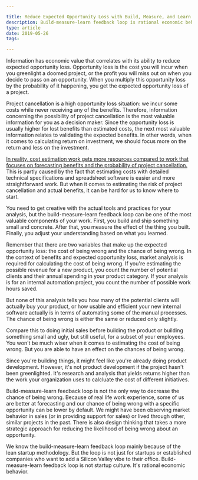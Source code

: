 ```yaml
---

title: Reduce Expected Opportunity Loss with Build, Measure, and Learn
description: Build-measure-learn feedback loop is rational economic behavior
type: article
date: 2019-05-26
tags:

---
```


Information has economic value that correlates with its ability to reduce expected opportunity loss. Opportunity loss is the cost you will incur when you greenlight a doomed project, or the profit you will miss out on when you decide to pass on an opportunity. When you multiply this opportunity loss by the probability of it happening, you get the expected opportunity loss of a project.

Project cancellation is a high opportunity loss situation: we incur some costs while never receiving any of the benefits. Therefore, information concerning the possibility of project cancellation is the most valuable information for you as a decision maker. Since the opportunity loss is usually higher for lost benefits than estimated costs, the next most valuable information relates to validating the expected benefits. In other words, when it comes to calculating return on investment, we should focus more on the return and less on the investment.

[In reality, cost estimation work gets more resources compared to work that focuses on forecasting benefits and the probability of project cancellation.](https://www.cio.com/article/2438748/the-it-measurement-inversion.html) This is partly caused by the fact that estimating costs with detailed technical specifications and spreadsheet software is easier and more straightforward work. But when it comes to estimating the risk of project cancellation and actual benefits, it can be hard for us to know where to start.

You need to get creative with the actual tools and practices for your analysis, but the build-measure-learn feedback loop  can be one of the most valuable components of your work. First, you build and ship something small and concrete. After that, you measure the effect of the thing you built. Finally, you adjust your understanding based on what you learned.

Remember that there are two variables that make up the expected opportunity loss: the cost of being wrong and the chance of being wrong. In the context of benefits and expected opportunity loss, market analysis is required for calculating the cost of being wrong. If you're estimating the possible revenue for a new product, you count the number of potential clients and their annual spending in your product category. If your analysis is for an internal automation project, you count the number of possible work hours saved.

But none of this analysis tells you how many of the potential clients will actually buy your product, or how usable and efficient your new internal software actually is in terms of automating some of the manual processes. The chance of being wrong is either the same or reduced only slightly.

Compare this to doing initial sales before building the product or building something small and ugly, but still useful, for a subset of your employees. You won't be much wiser when it comes to estimating the cost of being wrong. But you are able to have an effect on the chances of being wrong.

Since you're building things, it might feel like you're already doing product development. However, it's not product development if the project hasn't been greenlighted. It's research and analysis that yields returns higher than the work your organization uses to calcluate the cost of different initiatives.

Build-measure-learn feedback loop is not the only way to decrease the chance of being wrong. Because of real life work experience, some of us are better at forecasting and our chance of being wrong with a specific opportunity can be lower by default. We might have been observing market behavior in sales (or in providing support for sales) or lived through other, similar projects in the past. There is also design thinking that takes a more strategic approach for reducing the likelihood of being wrong about an opportunity.

We know the build-measure-learn feedback loop mainly because of the lean startup methodology. But the loop is not just for startups or established companies who want to add a Silicon Valley vibe to their office. Build-measure-learn feedback loop is not startup culture. It's rational economic behavior.
